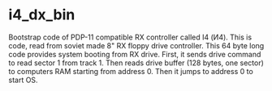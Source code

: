 # i4_dx_bin
Bootstrap code of PDP-11 compatible RX controller called I4 (И4).
This is code, read from soviet made 8" RX floppy drive controller. This 64 byte long code provides system booting from RX drive. First, it sends drive command to read sector 1 from track 1. Then reads drive buffer (128 bytes, one sector) to computers RAM starting from address 0. Then it jumps to address 0 to start OS.
